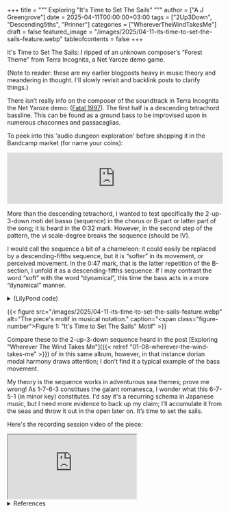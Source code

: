 +++
title = """
  Exploring "It's Time to Set The Sails"
  """
author = ["A J Greengrove"]
date = 2025-04-11T00:00:00+03:00
tags = ["2Up3Down", "Descending5ths", "Prinner"]
categories = ["WhereverTheWindTakesMe"]
draft = false
featured_image = "/images/2025/04-11-its-time-to-set-the-sails-feature.webp"
tableofcontents = false
+++

It's Time to Set The Sails:
I ripped of an unknown composer’s “Forest Theme” from Terra Incognita,
a Net Yaroze demo game.

(Note to reader: these are my earlier blogposts heavy in music theory and meandering in thought. I'll slowly revisit and backlink posts to clarify things.)

There isn’t really info on the composer
of the soundtrack in Terra Incognita the Net Yaroze demo:
(<a href="#citeproc_bib_item_1">Fatal 1997</a>).
The first half is a descending tetrachord bassline.
This can be found as a ground bass
to be improvised upon in numerous chaconnes and passacaglias.

To peek into this 'audio dungeon exploration'
before shopping it in the Bandcamp market (for name your coins):
<div class="org-bandcamp-track"> <iframe style="border: 0; width: 100%; height: 120px;" src="https://bandcamp.com/EmbeddedPlayer/album= 3014684465/size=large/bgcol=ffffff/linkcol=2ebd35/tracklist=false/artwork=small/track=1925270107/transparent=true/" seamless><a href="https://ajgreengrove.bandcamp.com/album/ wherever-the-wind-takes-me"> "Wherever The Wind Takes Me" by A J Greengrove</a></iframe>

More than the descending tetrachord, I wanted to test
specifically the 2-up-3-down moti del basso (sequence)
in the chorus or B-part or latter part of the song;
it is heard in the 0:32 mark.
However, in the second step of the pattern,
the vi scale-degree breaks the sequence (should be IV).

I would call the sequence a bit of a chameleon:
it could easily be replaced by a descending-fifths sequence,
but it is “softer” in its movement, or perceived movement.
In the 0:47 mark, that is the latter repetition of the B-section,
I unfold it as a descending-fifths sequence.
If I may contrast the word “soft” with the word “dynamical”,
this time the bass acts in a more “dynamical” manner.

<details>
<summary>(LilyPond code)</summary>
<div class="details">

```lilypond
#(ly:set-option 'resolution 200)
\version "2.24.4"
\language "english"
\pointAndClickOff
\header { tagline = "" }
melody = \relative e' { \mark B e1 d d c c b g~ g }
bass = \relative f, { f1 g e a d g, c~ c }
\score {
  <<
    \time 4/4
    \new Staff { \clef "treble" \melody }
    \new Staff { \clef "bass" \bass }
    \new TabStaff \with {} <<
      \new TabVoice { \melody }
      \new TabVoice { \bass }
    >>
  >>
}
```
</div>
</details>

<a id="figure--fig:04-11-its-time-to-set-the-sails-feature.webp"></a>

{{< figure src="/images/2025/04-11-its-time-to-set-the-sails-feature.webp" alt="The piece's motif in musical notation." caption="<span class=\"figure-number\">Figure 1: </span>\"It's Time to Set The Sails\" Motif" >}}

Compare these to the 2-up-3-down sequence heard in the post
[Exploring "Wherever The Wind Takes Me"]({{< relref "01-08-wherever-the-wind-takes-me" >}})
of in this same album,
however, in that instance dorian modal harmony draws attention;
I don’t find it a typical example of the bass movement.

My theory is the sequence works in adventurous sea themes;
prove me wrong! As 1-7-6-3 constitues the galant romanesca,
I wonder what this 6-7-5-1 (in minor key) constitutes.
I'd say it's a recurring schema in Japanese music,
but I need more evidence to back up my claim;
I’ll accumulate it from the seas
and throw it out in the open later on.
It’s time to set the sails.

Here's the recording session video of the piece:
<div class="org-youtube"><iframe src="https://www.youtube.com/embed/fRXWmBxw2w8" allowfullscreen title="YouTube Video"></iframe></div>

<details>
<summary>References</summary>
<div class="details">

## References

<style>.csl-entry{text-indent: -1.5em; margin-left: 1.5em;}</style><div class="csl-bib-body">
  <div class="csl-entry"><a id="citeproc_bib_item_1"></a>Fatal, Team. 1997. “Forest Theme.” In <i>Terra Incognita</i>. Net Yaroze. (Unoff audio URL); Net Yaroze. <a href="https://www.youtube.com/watch?v=YDC44xnR044">https://www.youtube.com/watch?v=YDC44xnR044</a>.</div>
</div>
</div>
</details>
